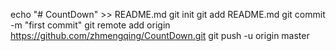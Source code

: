 echo "# CountDown" >> README.md
git init
git add README.md
git commit -m "first commit"
git remote add origin https://github.com/zhmengqing/CountDown.git
git push -u origin master

